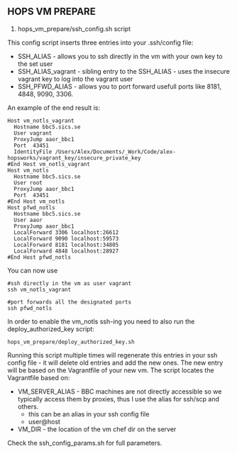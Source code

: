 ## HOPS VM PREPARE
1. hops_vm_prepare/ssh_config.sh script

This config script inserts three entries into your .ssh/config file:
  * SSH_ALIAS - allows you to ssh directly in the vm with your own key to the set user
  * SSH_ALIAS_vagrant - sibling entry to the SSH_ALIAS - uses the insecure vagrant key to log into the vagrant user
  * SSH_PFWD_ALIAS - allows you to port forward usefull ports like 8181, 4848, 9090, 3306.

An example of the end result is:
```
Host vm_notls_vagrant
  Hostname bbc5.sics.se
  User vagrant
  ProxyJump aaor_bbc1
  Port  43451
  IdentityFile /Users/Alex/Documents/_Work/Code/alex-hopsworks/vagrant_key/insecure_private_key
#End Host vm_notls_vagrant
Host vm_notls
  Hostname bbc5.sics.se
  User root
  ProxyJump aaor_bbc1
  Port  43451
#End Host vm_notls
Host pfwd_notls
  Hostname bbc5.sics.se
  User aaor
  ProxyJump aaor_bbc1
  LocalForward 3306 localhost:26612
  LocalForward 9090 localhost:59573
  LocalForward 8181 localhost:34805
  LocalForward 4848 localhost:28927
#End Host pfwd_notls
```
You can now use
```
#ssh directly in the vm as user vagrant
ssh vm_notls_vagrant
```
```
#port forwards all the designated ports
ssh pfwd_notls
```
In order to enable the vm_notls ssh-ing you need to also run the deploy_authorized_key script:
```
hops_vm_prepare/deploy_authorized_key.sh
```

Running this script multiple times will regenerate this entries in your ssh config file - it will delete old entries and add the new ones. The new entry will be based on the Vagrantfile of your new vm. The script locates the Vagrantfile based on:
  * VM_SERVER_ALIAS - BBC machines are not directly accessible so we typically access them by proxies, thus I use the alias for ssh/scp and others.
    * this can be an alias in your ssh config file
    * user@host
  * VM_DIR - the location of the vm chef dir on the server
  
Check the ssh_config_params.sh for full parameters.
